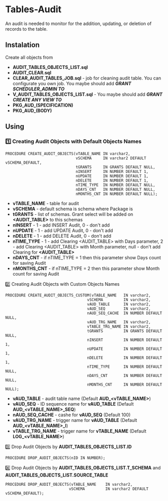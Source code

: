 # Tables-Audit

An audit is needed to monitor for the addition, updating, or deletion of records to the table.

## Instalation

Create all objects from
- **AUDIT_TABLES_OBJECTS_LIST.sql**
- **AUDIT_CLEAR.sql**
- **CLEAR_AUDIT_TABLES_JOB.sql** - job for cleaning audit table. You can configurate you own job. You maybe should add ***GRANT SCHEDULER_ADMIN TO <Your Schema>***
- **V_AUDIT_TABLES_OBJECTS_LIST.sql** - You maybe should add ***GRANT CREATE ANY VIEW TO <Your Schema>***
- **PKG_AUD_(SPECIFICATION)**
- **PKG_AUD_(BODY)**

## Using

### :one: Creating Audit Objects with Default Objects Names

```
PROCEDURE CREATE_AUDIT_OBJECTS(vTABLE_NAME IN varchar2,
                               vSCHEMA     IN varchar2 DEFAULT vSCHEMA_DEFAULT,
                               tGRANTS     IN GRANTS DEFAULT NULL,
                               nINSERT     IN NUMBER DEFAULT 1,
                               nUPDATE     IN NUMBER DEFAULT 1,
                               nDELETE     IN NUMBER DEFAULT 1,
                               nTIME_TYPE  IN NUMBER DEFAULT NULL,
                               nDAYS_CNT   IN NUMBER DEFAULT NULL,
                               nMONTHS_CNT IN NUMBER DEFAULT NULL);
```

- **vTABLE_NAME** - table for audit
- **vSCHEMA** - default schema is schema where Package is
- **tGRANTS** - list of schemas. Grant select will be added on **<AUDIT_TABLE>** to this schemas
- **nINSERT** - 1 - add INSERT Audit, 0 - don't add
- **nUPDATE** - 1 - add UPDATE Audit, 0 - don't add
- **nDELETE** - 1 - add DELETE Audit, 0 - don't add
- **nTIME_TYPE** - 1 - add Clearing <AUDIT_TABLE> with Days parameter, 2 - add Clearing <AUDIT_TABLE> with Month parameter, null - don't add Clearing for **<AUDIT_TABLE>**
- **nDAYS_CNT** - if nTIME_TYPE = 1 then this parameter show Days count for saving Audit
- **nMONTHS_CNT** - if nTIME_TYPE = 2 then this parameter show Month count for saving Audit

:two: Creating Audit Objects with Custom Objects Names

```
PROCEDURE CREATE_AUDIT_OBJECTS_CUSTOM(vTABLE_NAME	IN varchar2,
									vSCHEMA			IN varchar2,
									vAUD_TABLE		IN varchar2,
									vAUD_SEQ		IN varchar2,
									nAUD_SEQ_CACHE	IN NUMBER DEFAULT NULL,
									vAUD_TRG_NAME	IN varchar2,
									vTABLE_TRG_NAME	IN varchar2,
									tGRANTS			IN GRANTS DEFAULT NULL,
									nINSERT			IN NUMBER DEFAULT 1,
									nUPDATE			IN NUMBER DEFAULT 1,
									nDELETE			IN NUMBER DEFAULT 1,
									nTIME_TYPE		IN NUMBER DEFAULT NULL,
									nDAYS_CNT		IN NUMBER DEFAULT NULL,
									nMONTHS_CNT		IN NUMBER DEFAULT NULL);
```

- **vAUD_TABLE** - audit table name (Default **AUD_<vTABLE_NAME>**)
- **vAUD_SEQ** - ID sequence name for **vAUD_TABLE** (Default **AUD_<vTABLE_NAME>_SEQ**)
- **nAUD_SEQ_CACHE** - cashe for **vAUD_SEQ** (Default 100)
- **vAUD_TRG_NAME** - trigger name for **vAUD_TABLE** (Default **AUD_<vTABLE_NAME>_I**)
- **vTABLE_TRG_NAME** - trigger name for **vTABLE_NAME** (Default **LOG_<vTABLE_NAME>**)

:three: Drop Audit Objects by **AUDIT_TABLES_OBJECTS_LIST.ID**
```
PROCEDURE DROP_AUDIT_OBJECTS(nID IN NUMBER);
```

:four: Drop Audit Objects by **AUDIT_TABLES_OBJECTS_LIST.T_SCHEMA** and **AUDIT_TABLES_OBJECTS_LIST.SOURCE_TABLE**
```
PROCEDURE DROP_AUDIT_OBJECTS(vTABLE_NAME	IN varchar2,
							vSCHEMA			IN varchar2 DEFAULT vSCHEMA_DEFAULT);
```
